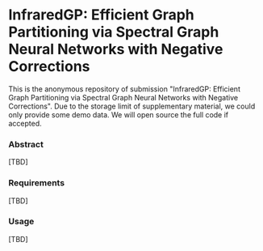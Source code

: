 # InfraredGP: Efficient Graph Partitioning via Spectral Graph Neural Networks with Negative Corrections

This is the anonymous repository of submission "InfraredGP: Efficient Graph Partitioning via Spectral Graph Neural Networks with Negative Corrections". Due to the storage limit of supplementary material, we could only provide some demo data. We will open source the full code if accepted.

### Abstract
[TBD]

### Requirements
[TBD]

### Usage
[TBD]
